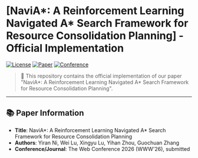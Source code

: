 # [NaviA*: A Reinforcement Learning Navigated A* Search Framework for Resource Consolidation Planning] - Official Implementation

[![License](https://img.shields.io/badge/license-MIT-blue.svg)](LICENSE)
[![Paper](https://img.shields.io/badge/paper-arXiv.2401.12345-B31B1B.svg)](https://arxiv.org/abs/xxxx.xxxxx)
[![Conference](https://img.shields.io/badge/conf-WWW%202026-blue)](https://www.sigweb.org/conferences/acm-sigweb-conferences/the-web-conference)

> 🔬 This repository contains the official implementation of our paper "NaviA*: A Reinforcement Learning Navigated A* Search Framework for Resource Consolidation Planning".

---

## 📚 Paper Information

- **Title**: NaviA*: A Reinforcement Learning Navigated A* Search Framework for Resource Consolidation Planning
- **Authors**: Yiran Ni, Wei Lu, Xingyu Lu, Yihan Zhou, Guochuan Zhang
- **Conference/Journal**: The Web Conference 2026 (WWW'26), submitted


